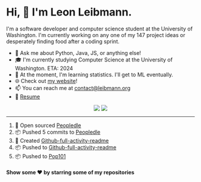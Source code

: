 # Hi, 👋 I'm Leon Leibmann.
I'm a software developer and computer science student at the University of Washington. I'm currently working on any one of my 147 project ideas or desperately finding food after a coding sprint.

- 💬 Ask me about Python, Java, JS, or anything else!
- 🎓 I'm currently studying Computer Science at the University of Washington. ETA: 2024
- 🌱 At the moment, I'm learning statistics. I'll get to ML eventually.
- 🌐 Check out [my website](https://leibmann.org)!
- 📫 You can reach me at [contact@leibmann.org](mailto:contact@leibmann.org)
- 📄 [Resume](https://leibmann.org/Leon_Leibmann_Resume.pdf)

<div align="middle">
<img align="top" src="https://github-readme-stats.vercel.app/api/top-langs/?username=Pop101&layout=compact&theme=transparent&hide_border=true&hide=css">
<img align="top" src="https://github-readme-stats.vercel.app/api?username=Pop101&show_icons=true&theme=transparent&hide_border=true&count_private=true&hide=issues,contribs">
</div>

---
<!--START_SECTION:activity-->
1. 🎉 Open sourced [Peopledle](https://github.com/Pop101/Peopledle)
2. 📦 Pushed 5 commits to [Peopledle](https://github.com/Pop101/Peopledle)
3. 🎉 Created [Github-full-activity-readme](https://github.com/Pop101/github-full-activity-readme)
4. 📦 Pushed to [Github-full-activity-readme](https://github.com/Pop101/github-full-activity-readme)
5. 📦 Pushed to [Pop101](https://github.com/Pop101/Pop101)
<!--END_SECTION:activity-->

#### Show some ❤️ by starring some of my repositories
